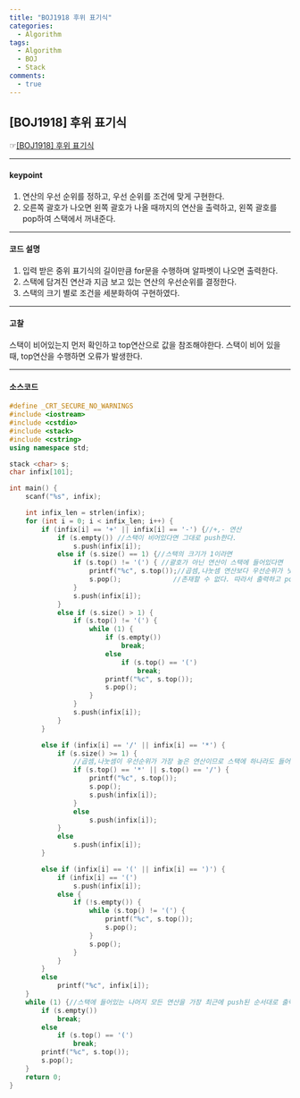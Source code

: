```yaml
---
title: "BOJ1918 후위 표기식"
categories:
  - Algorithm
tags:
  - Algorithm
  - BOJ
  - Stack
comments:
  - true
---
```


## [BOJ1918] 후위 표기식
 ☞[[BOJ1918] 후위 표기식](https://www.acmicpc.net/problem/1918)

---

#### keypoint
1. 연산의 우선 순위를 정하고, 우선 순위를 조건에 맞게 구현한다.
2. 오른쪽 괄호가 나오면 왼쪽 괄호가 나올 때까지의 연산을 출력하고, 왼쪽 괄호를 pop하여 스택에서 꺼내준다.
   
---

#### 코드 설명
1. 입력 받은 중위 표기식의 길이만큼 for문을 수행하며 알파벳이 나오면 출력한다.
2. 스택에 담겨진 연산과 지금 보고 있는 연산의 우선순위를 결정한다.
3. 스택의 크기 별로 조건을 세분화하여 구현하였다.
   
---

#### 고찰
스택이 비어있는지 먼저 확인하고 top연산으로 값을 참조해야한다. 스택이 비어 있을 때, top연산을 수행하면 오류가 발생한다.


---

#### 소스코드

```cpp
#define _CRT_SECURE_NO_WARNINGS
#include <iostream>
#include <cstdio>
#include <stack>
#include <cstring>
using namespace std;

stack <char> s;
char infix[101];

int main() {
	scanf("%s", infix);

	int infix_len = strlen(infix);
	for (int i = 0; i < infix_len; i++) {
		if (infix[i] == '+' || infix[i] == '-') {//+,- 연산
			if (s.empty()) //스택이 비어있다면 그대로 push한다.
				s.push(infix[i]);
			else if (s.size() == 1) {//스택의 크기가 1이라면 
				if (s.top() != '(') { //괄호가 아닌 연산이 스택에 들어있다면
					printf("%c", s.top());//곱셈,나눗셈 연산보다 우선순위가 낫고, 덧셈/뺄셈이 동시에 스택 내에 
                    s.pop();             //존재할 수 없다. 따라서 출력하고 pop연산을 수행한다.
				}
				s.push(infix[i]);
			}
			else if (s.size() > 1) {
				if (s.top() != '(') {
					while (1) {
						if (s.empty())
							break;
						else
							if (s.top() == '(')
								break;
						printf("%c", s.top());
						s.pop();
					}
				}
				s.push(infix[i]);
			}
		}

		else if (infix[i] == '/' || infix[i] == '*') {
			if (s.size() >= 1) {
                //곱셈,나눗셈이 우선순위가 가장 높은 연산이므로 스택에 하나라도 들어있다면 출력을 해야한다.
				if (s.top() == '*' || s.top() == '/') {
					printf("%c", s.top());
					s.pop();
					s.push(infix[i]);
				}
				else 
					s.push(infix[i]);
			}
			else 
				s.push(infix[i]);
		}

		else if (infix[i] == '(' || infix[i] == ')') {
			if (infix[i] == '(') 
				s.push(infix[i]);
			else {
				if (!s.empty()) {
					while (s.top() != '(') {
						printf("%c", s.top());
						s.pop();
					}
					s.pop();
				}
			}
		}
		else
			printf("%c", infix[i]);
	}
	while (1) {//스택에 들어있는 나머지 모든 연산을 가장 최근에 push된 순서대로 출력한다.
		if (s.empty())
			break;
		else
			if (s.top() == '(')
				break;
		printf("%c", s.top());
		s.pop();
	}
	return 0;
}
```
